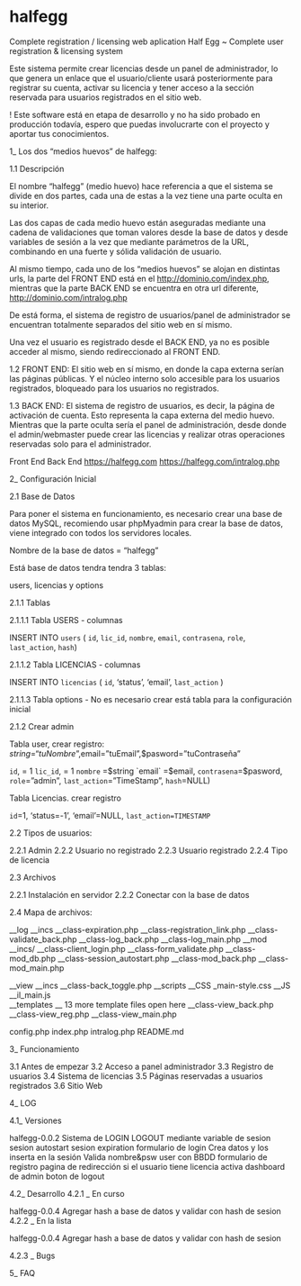 # halfegg
Complete registration / licensing web aplication
Half Egg ~ Complete user registration & licensing system

Este sistema permite crear licencias desde un panel de administrador, lo que genera un enlace que el usuario/cliente usará posteriormente para registrar su cuenta, activar su licencia y tener acceso a la sección reservada para usuarios registrados en el sitio web.



!  Este software está en etapa de desarrollo y no ha sido probado en producción todavía, espero que puedas involucrarte con el proyecto y aportar tus conocimientos.





1_ Los dos “medios huevos” de halfegg:

1.1 Descripción

El nombre “halfegg” (medio huevo) hace referencia a que el sistema se divide en dos partes, cada una de estas a la vez tiene una parte oculta en su interior.

Las dos capas de cada medio huevo están aseguradas mediante una cadena de validaciones que toman valores desde la base de datos y desde variables de sesión a la vez que mediante parámetros de la URL, combinando en una fuerte y sólida validación de usuario.

Al mismo tiempo, cada uno de los “medios huevos” se alojan en distintas urls, la parte del FRONT END está en el http://dominio.com/index.php, mientras que la parte BACK END se encuentra en otra url diferente, http://dominio.com/intralog.php

De está forma, el sistema de registro de usuarios/panel de administrador se encuentran totalmente separados del sitio web en sí mismo. 

Una vez el usuario es registrado desde el BACK END, ya no es posible acceder al mismo, siendo redireccionado al FRONT END.

1.2 FRONT END: El sitio web en sí mismo, en donde la capa externa serían las páginas públicas. Y el núcleo interno solo accesible para los usuarios registrados, bloqueado para los usuarios no registrados.

1.3 BACK END:  El sistema de registro de usuarios, es decir, la página de activación de cuenta. Esto representa la capa externa del medio huevo. Mientras que la parte oculta sería el panel de administración, desde donde el admin/webmaster puede crear las licencias y realizar otras operaciones reservadas solo para el administrador.


   Front End                    Back End
    https://halfegg.com                     https://halfegg.com/intralog.php






2_ Configuración Inicial

2.1 Base de Datos

Para poner el sistema en funcionamiento, es necesario crear una base de datos MySQL, recomiendo usar phpMyadmin para crear la base de datos, viene integrado con todos los servidores locales. 

Nombre de la base de datos = “halfegg”

Está base de datos tendra tendra 3 tablas:

users, licencias y options

2.1.1 Tablas


2.1.1.1 Tabla USERS - columnas

INSERT INTO `users` (
`id`, 
`lic_id`, 
`nombre`,
 `email`, 
`contrasena`,
 `role`, 
`last_action`, 
`hash`)





2.1.1.2 Tabla LICENCIAS - columnas


INSERT INTO `licencias` (
`id`, 
‘status’,
‘email’,
`last_action`
)


2.1.1.3 Tabla options - No es necesario crear está tabla para la configuración inicial

2.1.2 Crear admin

Tabla user, crear registro: 
$string = “tuNombre”,$email=”tuEmail”,$pasword=”tuContraseña”

`id`, = 1
`lic_id`, = 1
`nombre` =$string
 `email` =$email, 
`contrasena`=$pasword,
 `role`=”admin”, 
`last_action`=”TimeStamp”, 
`hash`=NULL)

Tabla Licencias. crear registro

`id`=1, 
‘status=-1’,
‘email’=NULL,
`last_action=TIMESTAMP`


2.2 Tipos de usuarios:

2.2.1 Admin
2.2.2 Usuario no registrado
2.2.3 Usuario registrado
2.2.4 Tipo de licencia

2.3 Archivos

2.2.1 Instalación en servidor
2.2.2 Conectar con la base de datos


2.4 Mapa de archivos:


__log
__incs
__class-expiration.php
__class-registration_link.php
__class-validate_back.php
__class-log_back.php
__class-log_main.php
__mod
__incs/
    __class-client_login.php
    __class-form_validate.php
    __class-mod_db.php
    __class-session_autostart.php
__class-mod_back.php
__class-mod_main.php

__view
    __incs
        __class-back_toggle.php
    __scripts
        __CSS
            _main-style.css
        __JS
            __il_main.js            
    __templates
        __ 13 more template files open here
    __class-view_back.php
    __class-view_reg.php
    __class-view_main.php

config.php
index.php
intralog.php
README.md



3_ Funcionamiento




3.1 Antes de empezar
3.2 Acceso a panel administrador
3.3 Registro de usuarios 
3.4 Sistema de licencias 
3.5 Páginas reservadas a usuarios registrados
3.6 Sitio Web 



4_ LOG


4.1_ Versiones

halfegg-0.0.2
Sistema de LOGIN LOGOUT mediante variable de sesion
sesion autostart
sesion expiration
formulario de login
Crea datos y los inserta en la sesión 
Valida nombre&psw user con BBDD
formulario de registro
pagina de redirección si el usuario tiene licencia activa
dashboard de admin
boton de logout

4.2_ Desarrollo
4.2.1 _ En curso

halfegg-0.0.4
Agregar hash a base de datos y validar con hash de sesion
4.2.2 _ En la lista

halfegg-0.0.4
Agregar hash a base de datos y validar con hash de sesion

4.2.3 _ Bugs




5_ FAQ






